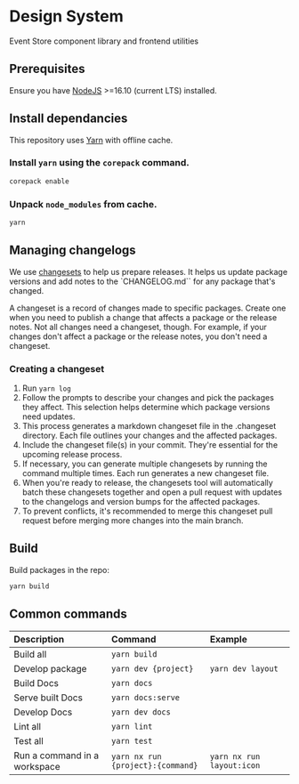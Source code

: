 # Design System

Event Store component library and frontend utilities

## Prerequisites

Ensure you have [NodeJS] >=16.10 (current LTS) installed.

## Install dependancies

This repository uses [Yarn] with offline cache.

### Install `yarn` using the `corepack` command.

```sh
corepack enable
```

### Unpack `node_modules` from cache.

```sh
yarn
```

## Managing changelogs

We use [changesets](https://github.com/changesets/changesets) to help us prepare releases. It helps us update package versions and add notes to the `CHANGELOG.md`` for any package that's changed.

A changeset is a record of changes made to specific packages. Create one when you need to publish a change that affects a package or the release notes. Not all changes need a changeset, though. For example, if your changes don't affect a package or the release notes, you don't need a changeset.

### Creating a changeset

1. Run `yarn log`
2. Follow the prompts to describe your changes and pick the packages they affect. This selection helps determine which package versions need updates.
3. This process generates a markdown changeset file in the .changeset directory. Each file outlines your changes and the affected packages.
4. Include the changeset file(s) in your commit. They're essential for the upcoming release process.
5. If necessary, you can generate multiple changesets by running the command multiple times. Each run generates a new changeset file.
6. When you're ready to release, the changesets tool will automatically batch these changesets together and open a pull request with updates to the changelogs and version bumps for the affected packages.
7. To prevent conflicts, it's recommended to merge this changeset pull request before merging more changes into the main branch. 

## Build

Build packages in the repo:

```sh
yarn build
```

## Common commands

| Description                  | Command                           | Example                   |
| :--------------------------- | :-------------------------------- | :------------------------ |
| Build all                    | `yarn build`                      |                           |
| Develop package              | `yarn dev {project}`              | `yarn dev layout`         |
| Build Docs                   | `yarn docs`                       |                           |
| Serve built Docs             | `yarn docs:serve`                 |                           |
| Develop Docs                 | `yarn dev docs`                   |                           |
| Lint all                     | `yarn lint`                       |                           |
| Test all                     | `yarn test`                       |                           |
| Run a command in a workspace | `yarn nx run {project}:{command}` | `yarn nx run layout:icon` |

[nodejs]: https://nodejs.org/en/
[yarn]: https://yarnpkg.com/
